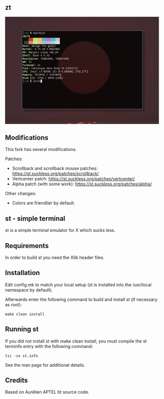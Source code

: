 zt
-------

![screenshot](/screenshot.png?raw=true)

Modifications
-------

This fork has several modifications.

Patches:

* Scrollback and scrollback mouse patches: https://st.suckless.org/patches/scrollback/
* Vertcenter patch: https://st.suckless.org/patches/vertcenter/
* Alpha patch (with some work): https://st.suckless.org/patches/alpha/

Other changes:

* Colors are friendlier by default.


st - simple terminal
--------------------
st is a simple terminal emulator for X which sucks less.


Requirements
------------
In order to build st you need the Xlib header files.


Installation
------------
Edit config.mk to match your local setup (st is installed into
the /usr/local namespace by default).

Afterwards enter the following command to build and install st (if
necessary as root):

    make clean install


Running st
----------
If you did not install st with make clean install, you must compile
the st terminfo entry with the following command:

    tic -sx st.info

See the man page for additional details.

Credits
-------
Based on Aurélien APTEL <aurelien dot aptel at gmail dot com> bt source code.

